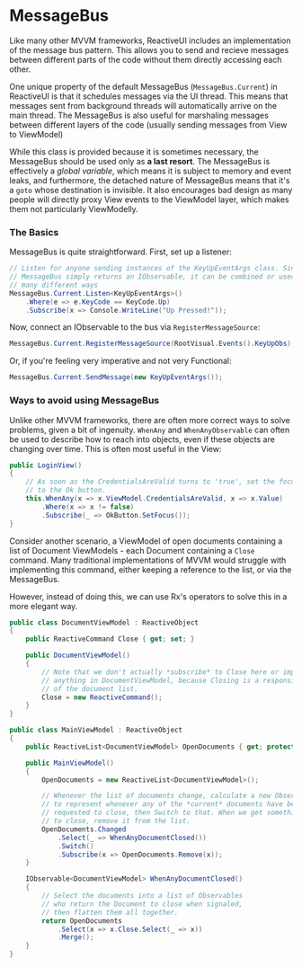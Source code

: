# MessageBus

Like many other MVVM frameworks, ReactiveUI includes an implementation of the
message bus pattern. This allows you to send and recieve messages between
different parts of the code without them directly accessing each other.

One unique property of the default MessageBus (`MessageBus.Current`) in
ReactiveUI is that it schedules messages via the UI thread. This means that
messages sent from background threads will automatically arrive on the main
thread. The MessageBus is also useful for marshaling messages between
different layers of the code (usually sending messages from View to ViewModel)

While this class is provided because it is sometimes necessary, the MessageBus
should be used only as **a last resort**. The MessageBus is effectively a
*global variable*, which means it is subject to memory and event leaks, and
furthermore, the detached nature of MessageBus means that it's a `goto` whose
destination is invisible. It also encourages bad design as many people will
directly proxy View events to the ViewModel layer, which makes them not
particularly ViewModelly.

### The Basics

MessageBus is quite straightforward. First, set up a listener:

```cs
// Listen for anyone sending instances of the KeyUpEventArgs class. Since
// MessageBus simply returns an IObservable, it can be combined or used in
// many different ways
MessageBus.Current.Listen<KeyUpEventArgs>()
    .Where(e => e.KeyCode == KeyCode.Up)
    .Subscribe(x => Console.WriteLine("Up Pressed!"));
```

Now, connect an IObservable to the bus via `RegisterMessageSource`:

```cs
MessageBus.Current.RegisterMessageSource(RootVisual.Events().KeyUpObs);
```

Or, if you're feeling very imperative and not very Functional:

```cs
MessageBus.Current.SendMessage(new KeyUpEventArgs());
```

### Ways to avoid using MessageBus

Unlike other MVVM frameworks, there are often more correct ways to solve
problems, given a bit of ingenuity. `WhenAny` and `WhenAnyObservable` can
often be used to describe how to reach into objects, even if these objects are
changing over time. This is often most useful in the View:

```cs
public LoginView()
{
    // As soon as the CredentialsAreValid turns to 'true', set the focus
    // to the Ok button.
    this.WhenAny(x => x.ViewModel.CredentialsAreValid, x => x.Value)
        .Where(x => x != false)
        .Subscribe(_ => OkButton.SetFocus());
}
```

Consider another scenario, a ViewModel of open documents containing a list of
Document ViewModels - each Document containing a `Close` command. Many
traditional implementations of MVVM would struggle with implementing this
command, either keeping a reference to the list, or via the MessageBus.

However, instead of doing this, we can use Rx's operators to solve this in a
more elegant way.

```cs
public class DocumentViewModel : ReactiveObject
{
    public ReactiveCommand Close { get; set; }

    public DocumentViewModel() 
    {
        // Note that we don't actually *subscribe* to Close here or implement
        // anything in DocumentViewModel, because Closing is a responsibility
        // of the document list.
        Close = new ReactiveCommand();
    }
}

public class MainViewModel : ReactiveObject
{
    public ReactiveList<DocumentViewModel> OpenDocuments { get; protected set; }

    public MainViewModel()
    {
        OpenDocuments = new ReactiveList<DocumentViewModel>();

        // Whenever the list of documents change, calculate a new Observable
        // to represent whenever any of the *current* documents have been
        // requested to close, then Switch to that. When we get something
        // to close, remove it from the list.
        OpenDocuments.Changed
            .Select(_ => WhenAnyDocumentClosed())
            .Switch()
            .Subscribe(x => OpenDocuments.Remove(x));
    }

    IObservable<DocumentViewModel> WhenAnyDocumentClosed()
    {
        // Select the documents into a list of Observables
        // who return the Document to close when signaled,
        // then flatten them all together.
        return OpenDocuments
            .Select(x => x.Close.Select(_ => x))
            .Merge();
    }
}
```
